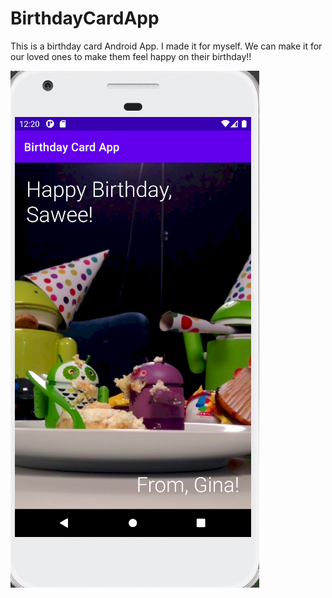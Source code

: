 # BirthdayCardApp


This is a birthday card Android App. I made it for myself. We can make it for our loved ones to make them feel happy on their birthday!!

![](https://github.com/saweerawal/BirthdayCardApp/blob/master/images/Capture.PNG)
